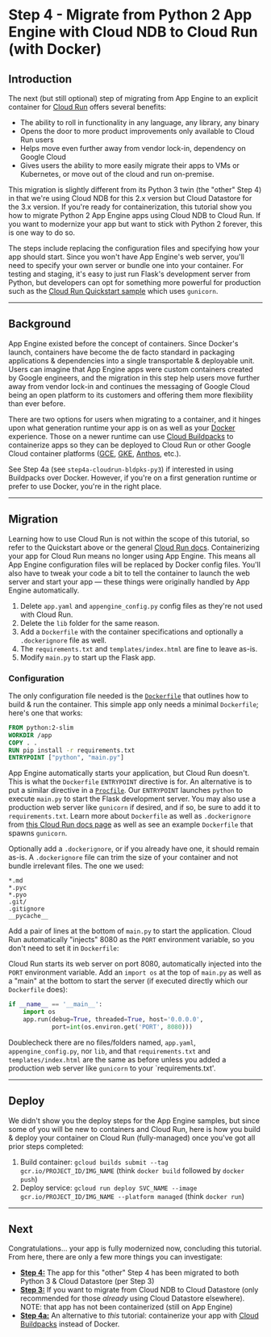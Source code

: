 # Step 4 - Migrate from Python 2 App Engine with Cloud NDB to Cloud Run (with Docker)

## Introduction

The next (but still optional) step of migrating from App Engine to an explicit container for [Cloud Run](https://cloud.google.com/run) offers several benefits:

- The ability to roll in functionality in any language, any library, any binary
- Opens the door to more product improvements only available to Cloud Run users
- Helps move even further away from vendor lock-in, dependency on Google Cloud
- Gives users the ability to more easily migrate their apps to VMs or Kubernetes, or move out of the cloud and run on-premise.

This migration is slightly different from its Python 3 twin (the "other" Step 4) in that we're using Cloud NDB for this 2.x version but Cloud Datastore for the 3.x version. If you're ready for containerization, this tutorial show you how to migrate Python 2 App Engine apps using Cloud NDB to Cloud Run. If you want to modernize your app but want to stick with Python 2 forever, this is one way to do so.

The steps include replacing the configuration files and specifying how your app should start. Since you won't have App Engine's web server, you'll need to specify your own server or bundle one into your container. For testing and staging, it's easy to just run Flask's development server from Python, but developers can opt for something more powerful for production such as the [Cloud Run Quickstart sample](https://cloud.google.com/run/docs/quickstarts/build-and-deploy) which uses `gunicorn`.

---

## Background

App Engine existed before the concept of containers. Since Docker's launch, containers have become the de facto standard in packaging applications & dependencies into a single transportable & deployable unit. Users can imagine that App Engine apps were custom containers created by Google engineers, and the migration in this step help users move further away from vendor lock-in and continues the messaging of Google Cloud being an open platform to its customers and offering them more flexibility than ever before.

There are two options for users when migrating to a container, and it hinges upon what generation runtime your app is on as well as your [Docker](http://docker.com/) experience. Those on a newer runtime can use [Cloud Buildpacks](https://github.com/GoogleCloudPlatform/buildpacks) to containerize apps so they can be deployed to Cloud Run or other Google Cloud container platforms ([GCE](https://cloud.google.com/compute), [GKE](https://cloud.google.com/kubernetes-engine), [Anthos](http://cloud.google.com/anthos), etc.).

See Step 4a (see `step4a-cloudrun-bldpks-py3`) if interested in using Buildpacks over Docker. However, if you're on a first generation runtime or prefer to use Docker, you're in the right place.

---

## Migration

Learning how to use Cloud Run is not within the scope of this tutorial, so refer to the Quickstart above or the general [Cloud Run docs](https://cloud.google.com/run/docs). Containerizing your app for Cloud Run means no longer using App Engine. This means all App Engine configuration files will be replaced by Docker config files. You'll also have to tweak your code a bit to tell the container to launch the web server and start your app &mdash; these things were originally handled by App Engine automatically.

1. Delete `app.yaml` and `appengine_config.py` config files as they're not used with Cloud Run.
1. Delete the `lib` folder for the same reason.
1. Add a `Dockerfile` with the container specifications and optionally a `.dockerignore` file as well.
1. The `requirements.txt` and `templates/index.html` are fine to leave as-is.
1. Modify `main.py` to start up the Flask app.

### Configuration

The only configuration file needed is the [`Dockerfile`](https://docs.docker.com/develop/develop-images/dockerfile_best-practices) that outlines how to build &amp; run the container. This simple app only needs a minimal `Dockerfile`; here's one that works:

```Dockerfile
FROM python:2-slim
WORKDIR /app
COPY . .
RUN pip install -r requirements.txt
ENTRYPOINT ["python", "main.py"]
```

App Engine automatically starts your application, but Cloud Run doesn't. This is what the `Dockerfile` `ENTRYPOINT`  directive is for. An alternative is to put a similar directive in a [`Procfile`](https://devcenter.heroku.com/articles/procfile). Our `ENTRYPOINT` launches `python` to execute `main.py` to start the Flask development server. You may also use a production web server like `gunicorn` if desired, and if so, be sure to add it to `requirements.txt`. Learn more about `Dockerfile` as well as `.dockerignore` from [this Cloud Run docs page](https://cloud.google.com/run/docs/quickstarts/build-and-deploy#containerizing) as well as see an example `Dockerfile` that spawns `gunicorn`.

Optionally add a `.dockerignore`, or if you already have one, it should remain as-is. A `.dockerignore` file can trim the size of your container and not bundle irrelevant files. The one we used:

```ignore
*.md
*.pyc
*.pyo
.git/
.gitignore
__pycache__
```

Add a pair of lines at the bottom of `main.py` to start the application. Cloud Run automatically "injects" 8080 as the `PORT` environment variable, so you don't need to set it in `Dockerfile`:

Cloud Run starts its web server on port 8080, automatically injected into the `PORT` environment variable. Add an `import os` at the top of `main.py` as well as a "main" at the bottom to start the server (if executed directly which our `Dockerfile` does):

```python
if __name__ == '__main__':
    import os
    app.run(debug=True, threaded=True, host='0.0.0.0',
            port=int(os.environ.get('PORT', 8080)))
```

Doublecheck there are no files/folders named, `app.yaml`, `appengine_config.py`, nor `lib`, and that `requirements.txt` and `templates/index.html` are the same as before unless you added a production web server like `gunicorn` to your `requirements.txt'.

---

## Deploy

We didn't show you the deploy steps for the App Engine samples, but since some of you will be new to containers and Cloud Run, here is how you build &amp; deploy your container on Cloud Run (fully-managed) once you've got all prior steps completed:

1. Build container: `gcloud builds submit --tag gcr.io/PROJECT_ID/IMG_NAME` (think `docker build` followed by `docker push`)
2. Deploy service: `gcloud run deploy SVC_NAME --image gcr.io/PROJECT_ID/IMG_NAME --platform managed` (think `docker run`)

---

## Next

Congratulations... your app is fully modernized now, concluding this tutorial. From here, there are only a few more things you can investigate:

- [**Step 4:**](/step4-cloudndb-cloudrun-py2) The app for this "other" Step 4 has been migrated to both Python 3 &amp; Cloud Datastore (per Step 3)
- [**Step 3:**](/step3-flask-datastore-py2) If you want to migrate from Cloud NDB to Cloud Datastore (only recommended for those *already* using Cloud Datastore elsewhere). NOTE: that app has not been containerized (still on App Engine)
- [**Step 4a:**](/step4a-cloudrun-bldpks-py3) An alternative to *this* tutorial: containerize your app with [Cloud Buildpacks](https://github.com/GoogleCloudPlatform/buildpacks) instead of Docker.
